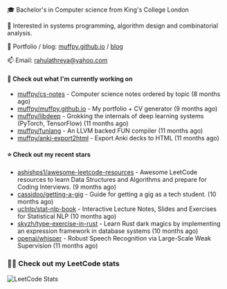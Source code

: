 🎓 Bachelor's in Computer science from King's College London  

🔭 Interested in systems programming, algorithm design and combinatorial analysis.

🤗 Portfolio / blog: [muffpy.github.io](https://muffpy.github.io/) / [blog](https://muffpy.github.io/blog)

📫 Email: [rahulathreya@yahoo.com](mailto:rahulathreya@yahoo.com)

#### 👷 Check out what I'm currently working on

- [muffpy/cs-notes](https://github.com/muffpy/cs-notes) - Computer science notes ordered by topic (8 months ago)
- [muffpy/muffpy.github.io](https://github.com/muffpy/muffpy.github.io) - My portfolio &#43; CV generator (9 months ago)
- [muffpy/libdeep](https://github.com/muffpy/libdeep) - Grokking the internals of deep learning systems (PyTorch, TensorFlow) (11 months ago)
- [muffpy/funlang](https://github.com/muffpy/funlang) - An LLVM backed FUN compiler  (11 months ago)
- [muffpy/anki-export2html](https://github.com/muffpy/anki-export2html) - Export Anki decks to HTML (11 months ago)

#### ⭐ Check out my recent stars

- [ashishps1/awesome-leetcode-resources](https://github.com/ashishps1/awesome-leetcode-resources) - Awesome LeetCode resources to learn Data Structures and Algorithms and prepare for Coding Interviews. (9 months ago)
- [cassidoo/getting-a-gig](https://github.com/cassidoo/getting-a-gig) - Guide for getting a gig as a tech student. (10 months ago)
- [uclnlp/stat-nlp-book](https://github.com/uclnlp/stat-nlp-book) - Interactive Lecture Notes, Slides and Exercises for Statistical NLP (10 months ago)
- [skyzh/type-exercise-in-rust](https://github.com/skyzh/type-exercise-in-rust) - Learn Rust dark magics by implementing an expression framework in database systems (10 months ago)
- [openai/whisper](https://github.com/openai/whisper) - Robust Speech Recognition via Large-Scale Weak Supervision (11 months ago)

### 👨‍💻 Check out my LeetCode stats
![LeetCode Stats](https://leetcode.card.workers.dev/lcascension?theme=unicorn&font=baloo&extension=null)
